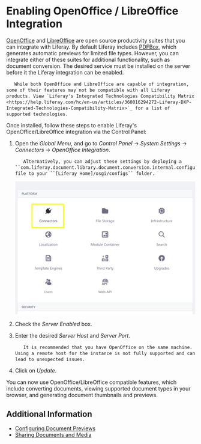 # Enabling OpenOffice / LibreOffice Integration

[OpenOffice](https://www.openoffice.org/) and [LibreOffice](https://www.libreoffice.org/) are open source productivity suites that you can integrate with Liferay. By default Liferay includes [PDFBox](https://pdfbox.apache.org/), which generates automatic previews for limited file types. However, you can integrate either of these suites for additional functionality, such as document conversion. The desired service must be installed on the server before it the Liferay integration can be enabled.

```important::
   While both OpenOffice and LibreOffice are capable of integration, some of their features may not be compatible with all Liferay products. View `Liferay's Integrated Technologies Compatibility Matrix <https://help.liferay.com/hc/en-us/articles/360016294272-Liferay-DXP-Integrated-Technologies-Compatibility-Matrix>`_ for a list of supported technologies. 
```

Once installed, follow these steps to enable Liferay's OpenOffice/LibreOffice integration via the Control Panel:

1. Open the *Global Menu*, and go to *Control Panel* &rarr; *System Settings* &rarr; *Connectors* &rarr; *OpenOffice Integration*.

   ```note::
      Alternatively, you can adjust these settings by deploying a ``com.liferay.document.library.document.conversion.internal.configuration.OpenOfficeConfiguration.config`` file to your ``[Liferay Home]/osgi/configs`` folder. 
   ```

   ![Go to OpenOffice Integration under Connectors in System Settings.](./enabling-openoffice-libreoffice-integration/images/01.png)

2. Check the *Server Enabled* box.

3. Enter the desired *Server Host* and *Server Port*.

   ```important::
      It is recommended that you have OpenOffice on the same machine. Using a remote host for the instance is not fully supported and can lead to unexpected issues.
   ```

4. Click on *Update*.

You can now use OpenOffice/LibreOffice compatible features, which include converting documents, viewing supported document types in your browser, and generating document thumbnails and previews.

## Additional Information

* [Configuring Document Previews](./configuring-document-previews.md)
* [Sharing Documents and Media](../sharing-documents-and-media.md)
